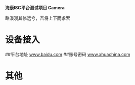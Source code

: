 **海康ISC平台测试项目 Camera**

路漫漫其修远兮，吾将上下而求索

# 设备接入
##平台地址
www.baidu.com
##账号密码
www.xhuachina.com

# 其他
